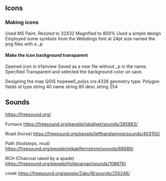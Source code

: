 ## Icons
### Making icons
Used MS Paint.
Resized to 32X32
Magnified to 800%
Used a simple design
Employed some symbols from the Webdings font at 24pt size
named the png files with a _p

#### Make the icon background transparent
Opened icon in Irfanview
Saved as a new file without _p in the name.
Specified Transparent and selected the background color on save.

Designing the map
QGIS
hopewell_polys
crs:4326
geometry type: Polygon
fields
id
type string 40
name string 80
desc string 254

## Sounds
https://freesound.org/

Furnace
https://freesound.org/people/jokallset/sounds/395883/

Road (horse)
https://freesound.org/people/lefthandwinnie/sounds/403150/

Path (footsteps, mud)
https://freesound.org/people/mikaelfernstrom/sounds/68689/

RCH (Charcoal raked by a spade)
https://freesound.org/people/Hotlavaman/sounds/108676/

creek
https://freesound.org/people/Zaku18/sounds/255246/

